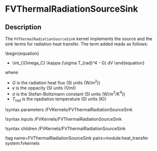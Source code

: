 # FVThermalRadiationSourceSink

## Description

The `FVThermalRadiationSourceSink` kernel implements the source and the sink
terms for radiation heat transfer.
The term added reads as follows:

\begin{equation}
- \int_{\Omega_C} \kappa (\sigma T_{rad}^4 - G) dV
\end{equation}

where:

-  $G$ is the radiation heat flux (SI units (W/m$^2$))
-  $\kappa$ is the oppacity (SI units (1/m))
-  $\sigma$ is the Stefan-Boltzmann constant (SI units (W/m$^2$/K$^4$))
-  $T_{rad}$ is the rqadiation temperature (SI units (K))

!syntax parameters /FVKernels/FVThermalRadiationSourceSink

!syntax inputs /FVKernels/FVThermalRadiationSourceSink

!syntax children /FVKernels/FVThermalRadiationSourceSink

!tag name=FVThermalRadiationSourceSink pairs=module:heat_transfer system:fvkernels
